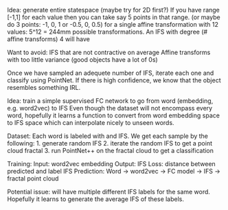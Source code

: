 Idea: generate entire statespace (maybe try for 2D first?)
If you have range [-1,1] for each value then you can take say 5 points in that range.
(or maybe do 3 points: -1, 0, 1 or -0.5, 0, 0.5)
for a single affine transformation with 12 values: 5^12 = 244mm possible transformations.
An IFS with degree (# affine transforms) 4 will have 

Want to avoid:
IFS that are not contractive on average
Affine transforms with too little variance (good objects have a lot of 0s)

Once we have sampled an adequete number of IFS, iterate each one and classify using PointNet.
If there is high confidence, we know that the object resembles something IRL.


Idea: train a simple supervised FC network to go from word (embedding, e.g. word2vec) to IFS
Even though the dataset will not encompass every word, hopefully it learns a function to convert from word embedding space to IFS space which can interpolate nicely to unseen words.

Dataset:
Each word is labeled with and IFS.
We get each sample by the following:
    1. generate random IFS
    2. iterate the random IFS to get a point cloud fractal
    3. run PointNet++ on the fractal cloud to get a classification

Training:
    Input: word2vec embedding
    Output: IFS
    Loss: distance between predicted and label IFS
Prediction:
    Word -> word2vec -> FC model -> IFS -> fractal point cloud

Potential issue: will have multiple different IFS labels for the same word.
Hopefully it learns to generate the average IFS of these labels.